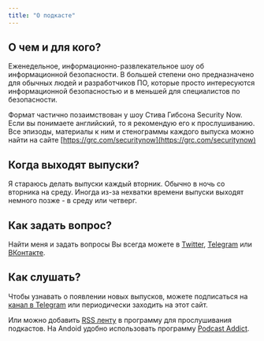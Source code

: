 ```yaml
---
title: "О подкасте"
---
```

## О чем и для кого?

Еженедельное, информационно-развлекательное шоу об информационной безопасности. В большей степени оно предназначено для обычных людей и разработчиков ПО, которые просто интересуются информационной безопасностью и в меньшей для специалистов по безопасности.

Формат частично позаимствован у шоу Стива Гибсона Security Now. Если вы понимаете английский, то я рекомендую его к прослушиванию. Все эпизоды, материалы к ним и стенограммы каждого выпуска можно найти на сайте [https://grc.com/securitynow](https://grc.com/securitynow)

## Когда выходят выпуски?

Я стараюсь делать выпуски каждый вторник. Обычно в ночь со вторника на среду. Иногда из-за нехватки времени выпуски выходят немного позже - в среду или четверг.

## Как задать вопрос?

Найти меня и задать вопросы Вы всегда можете в <a target="_blank" href="https://twitter.com/andrey_danin">Twitter</a>, <a target="_blank" href="https://t.me/Stuw_res">Telegram</a> или <a target="_blank" href="https://vk.com/id2602900">ВКонтакте</a>.

## Как слушать?

Чтобы узнавать о появлении новых выпусков, можете подписаться на <a target="_blank" href="https://t.me/podcast_security4all">канал в Telegram</a> или периодически заходить на этот сайт.

Или можно добавить <a target="_blank" href="http://127.0.0.1:4000/podcast.rss">RSS ленту</a> в программу для прослушивания подкастов. На Andoid удобно использовать программу <a target="_blank" href="https://play.google.com/store/apps/details?id=com.bambuna.podcastaddict&hl=ru">Podcast Addict</a>. 

